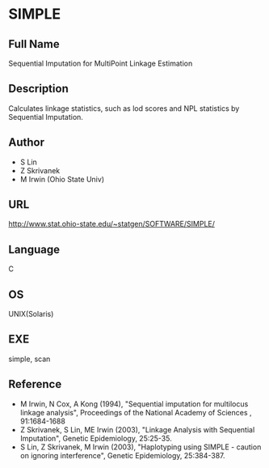 # SIMPLE

## Full Name
Sequential Imputation for MultiPoint Linkage Estimation

## Description
Calculates linkage statistics, such as lod scores and NPL statistics by Sequential Imputation.

## Author
* S Lin
* Z Skrivanek
* M Irwin (Ohio State Univ)

## URL
http://www.stat.ohio-state.edu/~statgen/SOFTWARE/SIMPLE/

## Language
C

## OS
UNIX(Solaris)

## EXE
simple, scan

## Reference
* M Irwin, N Cox, A Kong (1994), "Sequential imputation for multilocus linkage analysis", Proceedings of the National Academy of Sciences , 91:1684-1688
* Z Skrivanek, S Lin, ME Irwin (2003), "Linkage Analysis with Sequential Imputation", Genetic Epidemiology, 25:25-35.
* S Lin, Z Skrivanek, M Irwin (2003), "Haplotyping using SIMPLE - caution on ignoring interference", Genetic Epidemiology, 25:384-387.